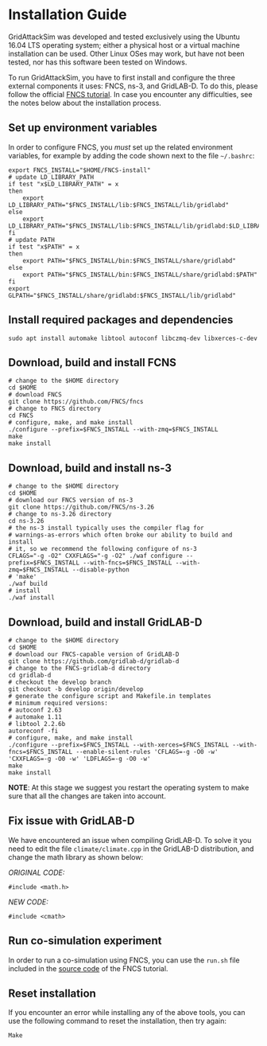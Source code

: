 
# Installation Guide

GridAttackSim was developed and tested exclusively using the Ubuntu
16.04 LTS operating system; either a physical host or a virtual
machine installation can be used. Other Linux OSes may work, but have
not been tested, nor has this software been tested on Windows.

To run GridAttackSim, you have to first install and configure the
three external components it uses: FNCS, ns-3, and GridLAB-D. To do
this, please follow the official [FNCS
tutorial](https://github.com/FNCS/FNCS-Tutorial/tree/master/demo-gld-ns3). In
case you encounter any difficulties, see the notes below about the
installation process.


## Set up environment variables

In order to configure FNCS, you _must_ set up the related environment
variables, for example by adding the code shown next to the file
`~/.bashrc`:

```shell
export FNCS_INSTALL="$HOME/FNCS-install"
# update LD_LIBRARY_PATH
if test "x$LD_LIBRARY_PATH" = x
then
    export LD_LIBRARY_PATH="$FNCS_INSTALL/lib:$FNCS_INSTALL/lib/gridlabd"
else
    export LD_LIBRARY_PATH="$FNCS_INSTALL/lib:$FNCS_INSTALL/lib/gridlabd:$LD_LIBRARY_PATH"
fi
# update PATH
if test "x$PATH" = x
then
    export PATH="$FNCS_INSTALL/bin:$FNCS_INSTALL/share/gridlabd"
else
    export PATH="$FNCS_INSTALL/bin:$FNCS_INSTALL/share/gridlabd:$PATH"
fi
export GLPATH="$FNCS_INSTALL/share/gridlabd:$FNCS_INSTALL/lib/gridlabd"
```


## Install required packages and dependencies

```shell
sudo apt install automake libtool autoconf libczmq-dev libxerces-c-dev
```


## Download, build and install FCNS

```shell
# change to the $HOME directory
cd $HOME
# download FNCS
git clone https://github.com/FNCS/fncs
# change to FNCS directory
cd FNCS
# configure, make, and make install
./configure --prefix=$FNCS_INSTALL --with-zmq=$FNCS_INSTALL
make
make install
```


## Download, build and install ns-3

```shell
# change to the $HOME directory
cd $HOME
# download our FNCS version of ns-3
git clone https://github.com/FNCS/ns-3.26
# change to ns-3.26 directory
cd ns-3.26
# the ns-3 install typically uses the compiler flag for
# warnings-as-errors which often broke our ability to build and install
# it, so we recommend the following configure of ns-3
CFLAGS="-g -O2" CXXFLAGS="-g -O2" ./waf configure --prefix=$FNCS_INSTALL --with-fncs=$FNCS_INSTALL --with-zmq=$FNCS_INSTALL --disable-python
# 'make'
./waf build
# install
./waf install
```


## Download, build and install GridLAB-D

```shell
# change to the $HOME directory
cd $HOME
# download our FNCS-capable version of GridLAB-D
git clone https://github.com/gridlab-d/gridlab-d
# change to the FNCS-gridlab-d directory
cd gridlab-d
# checkout the develop branch
git checkout -b develop origin/develop
# generate the configure script and Makefile.in templates
# minimum required versions:
# autoconf 2.63
# automake 1.11
# libtool 2.2.6b
autoreconf -fi
# configure, make, and make install
./configure --prefix=$FNCS_INSTALL --with-xerces=$FNCS_INSTALL --with- fncs=$FNCS_INSTALL --enable-silent-rules 'CFLAGS=-g -O0 -w' 'CXXFLAGS=-g -O0 -w' 'LDFLAGS=-g -O0 -w'
make
make install
```

**NOTE**: At this stage we suggest you restart the operating system to
make sure that all the changes are taken into account.


## Fix issue with GridLAB-D

We have encountered an issue when compiling GridLAB-D. To solve it you
need to edit the file `climate/climate.cpp` in the GridLAB-D
distribution, and change the math library as shown below:

_ORIGINAL CODE:_
```
#include <math.h>
```

_NEW CODE:_
```
#include <cmath>
```


## Run co-simulation experiment

In order to run a co-simulation using FNCS, you can use the `run.sh`
file included in the [source
code](https://github.com/FNCS/FNCS-Tutorial/tree/master/demo-gld-ns3)
of the FNCS tutorial.


## Reset installation

If you encounter an error while installing any of the above tools, you
can use the following command to reset the installation, then try again:

```
Make
```
